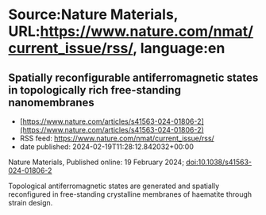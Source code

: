 # Source:Nature Materials, URL:https://www.nature.com/nmat/current_issue/rss/, language:en

## Spatially reconfigurable antiferromagnetic states in topologically rich free-standing nanomembranes
 - [https://www.nature.com/articles/s41563-024-01806-2](https://www.nature.com/articles/s41563-024-01806-2)
 - RSS feed: https://www.nature.com/nmat/current_issue/rss/
 - date published: 2024-02-19T11:28:12.842032+00:00

<p>Nature Materials, Published online: 19 February 2024; <a href="https://www.nature.com/articles/s41563-024-01806-2">doi:10.1038/s41563-024-01806-2</a></p>Topological antiferromagnetic states are generated and spatially reconfigured in free-standing crystalline membranes of haematite through strain design.

